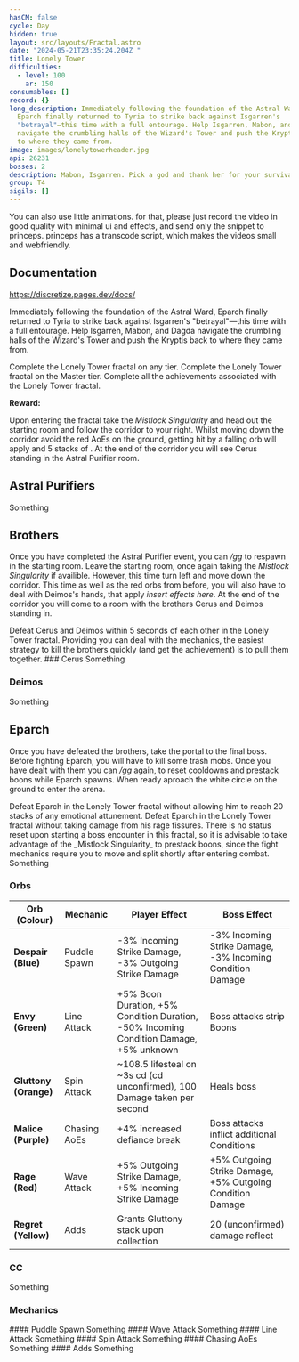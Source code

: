 ```yaml
---
hasCM: false
cycle: Day
hidden: true
layout: src/layouts/Fractal.astro
date: "2024-05-21T23:35:24.204Z "
title: Lonely Tower
difficulties:
  - level: 100
    ar: 150
consumables: []
record: {}
long_description: Immediately following the foundation of the Astral Ward,
  Eparch finally returned to Tyria to strike back against Isgarren's
  "betrayal"—this time with a full entourage. Help Isgarren, Mabon, and Dagda
  navigate the crumbling halls of the Wizard's Tower and push the Kryptis back
  to where they came from.
image: images/lonelytowerheader.jpg
api: 26231
bosses: 2
description: Mabon, Isgarren. Pick a god and thank her for your survival...
group: T4
sigils: []
---
```

  
You can also use little animations. for that, please just record the video in good quality with minimal ui and effects, and send only the snippet to princeps. 
princeps has a transcode script, which makes the videos small and webfriendly.
<GifPlayer sourceId="snowblind-throw-firewood" caption="Throw firewood into the fire" />

## Documentation
  
https://discretize.pages.dev/docs/

 
Immediately following the foundation of the Astral Ward, Eparch finally returned to Tyria to strike back against Isgarren's "betrayal"—this time with a full entourage. Help Isgarren, Mabon, and Dagda navigate the crumbling halls of the Wizard's Tower and push the Kryptis back to where they came from.  
 
<Divider text="Normal Mode"/>
<Grid>
<GridItem>
<Achievement title="Wizard's Tower Is Ours, Eparch ">
Complete the Lonely Tower fractal on any tier. 
</Achievement>
</GridItem>
<GridItem>
<Achievement title="Wayfind Yourself Out ">
Complete the Lonely Tower fractal on the Master tier.
</Achievement>
</GridItem>
<GridItem>
<Achievement title="Lonely Tower Fractal">
Complete all the achievements associated with the Lonely Tower fractal.

**Reward:** <Item id=""/> 
</Achievement>
</GridItem>
</Grid>

Upon entering the fractal take the _Mistlock Singularity_ and head out the starting room and follow the corridor to your right. Whilst moving down the corridor avoid the red AoEs on the ground, getting hit by a falling orb will apply <Effect name="Agony"/> and 5 stacks of <Condition name="Torment"/>. At the end of the corridor you will see Cerus standing in the Astral Purifier room.

## Astral Purifiers
Something

## Brothers
Once you have completed the Astral Purifier event, you can _/gg_ to respawn in the starting room. Leave the starting room, once again taking the _Mistlock Singularity_ if availible. However, this time turn left and move down the corridor. This time as well as the red orbs from before, you will also have to deal with Deimos's hands, that apply _insert effects here_. At the end of the corridor you will come to a room with the brothers Cerus and Deimos standing in.

<Grid>
<GridItem>
<Achievement title="Brothers, Together">
Defeat Cerus and Deimos within 5 seconds of each other in the Lonely Tower fractal. 
</Achievement>
</GridItem>
</Grid>
<Information>
Providing you can deal with the mechanics, the easiest strategy to kill the brothers quickly (and get the achievement) is to pull them together.
</Information>
### Cerus
Something

### Deimos
Something

## Eparch
Once you have defeated the brothers, take the portal to the final boss. Before fighting Eparch, you will have to kill some trash mobs. Once you have dealt with them you can _/gg_ again, to reset cooldowns and prestack boons while Eparch spawns. When ready aproach the white circle on the ground to enter the arena.

<Grid>
<GridItem>
<Achievement title="Emotionless ">
Defeat Eparch in the Lonely Tower fractal without allowing him to reach 20 stacks of any emotional attunement.
</Achievement>
</GridItem>
<GridItem>
<Achievement title="Fissure Walker ">
Defeat Eparch in the Lonely Tower fractal without taking damage from his rage fissures.
</Achievement>
</GridItem>
</Grid>

<Information>
There is no status reset upon starting a boss encounter in this fractal, so it is advisable to take advantage of the _Mistlock Singularity_ to prestack boons, since the fight mechanics require you to move and split shortly after entering combat.
</Information>
Something 

### Orbs

| Orb (Colour)          | Mechanic     | Player Effect                                                                          | Boss Effect                                               |
|-----------------------|--------------|----------------------------------------------------------------------------------------|-----------------------------------------------------------|
| **Despair (Blue)**    | Puddle Spawn | -3% Incoming Strike Damage, -3% Outgoing Strike Damage                                 | -3% Incoming Strike Damage, -3% Incoming Condition Damage |
| **Envy (Green)**      | Line Attack  | +5% Boon Duration, +5% Condition Duration, -50% Incoming Condition Damage, +5% unknown | Boss attacks strip Boons                                  |
| **Gluttony (Orange)** | Spin Attack  | ~108.5 lifesteal on ~3s cd (cd unconfirmed), 100 Damage taken per second               | Heals boss                                                |
| **Malice (Purple)**   | Chasing AoEs | +4% increased defiance break                                                           | Boss attacks inflict additional Conditions                |
| **Rage (Red)**        | Wave Attack  | +5% Outgoing Strike Damage, +5% Incoming Strike Damage                                 | +5% Outgoing Strike Damage, +5% Outgoing Condition Damage |
| **Regret (Yellow)**   | Adds         | Grants Gluttony stack upon collection                                                  | 20 (unconfirmed) damage reflect                           |

### CC
Something

### Mechanics
<Grid>
<GridItem sm="4">
#### Puddle Spawn
<GifPlayer sourceId="snowblind-throw-firewood" caption="Throw firewood into the fire" />
Something
</GridItem>
<GridItem sm="4">
#### Wave Attack
<GifPlayer sourceId="snowblind-throw-firewood" caption="Throw firewood into the fire" />
Something
</GridItem>
<GridItem sm="4">
#### Line Attack
<GifPlayer sourceId="snowblind-throw-firewood" caption="Throw firewood into the fire" />
Something
</GridItem>
<GridItem sm="4">
#### Spin Attack
<GifPlayer sourceId="snowblind-throw-firewood" caption="Throw firewood into the fire" />
Something
</GridItem>
<GridItem sm="4">
#### Chasing AoEs
<GifPlayer sourceId="snowblind-throw-firewood" caption="Throw firewood into the fire" />
Something
</GridItem>
<GridItem sm="4">
#### Adds
<GifPlayer sourceId="snowblind-throw-firewood" caption="Throw firewood into the fire" />
Something
</GridItem>
</Grid>